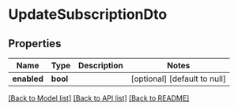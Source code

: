 # UpdateSubscriptionDto

## Properties
| Name        | Type     | Description | Notes                        |
| ----------- | -------- | ----------- | ---------------------------- |
| **enabled** | **bool** |             | [optional] [default to null] |

[[Back to Model list]](../README.md#documentation-for-models) [[Back to API list]](../README.md#documentation-for-api-endpoints) [[Back to README]](../README.md)
